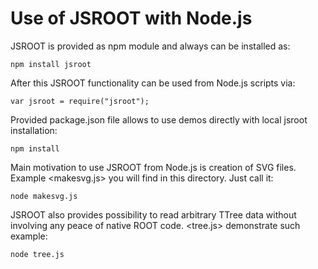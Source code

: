 # Use of JSROOT with Node.js

JSROOT is provided as npm module and always can be installed as:

    npm install jsroot

After this JSROOT functionality can be used from Node.js scripts via:

    var jsroot = require("jsroot");

Provided package.json file allows to use demos directly with local jsroot installation:

    npm install

Main motivation to use JSROOT from Node.js is creation of SVG files.
Example <makesvg.js> you will find in this directory. Just call it:

    node makesvg.js

JSROOT also provides possibility to read arbitrary TTree data without involving
any peace of native ROOT code. <tree.js> demonstrate such example:

    node tree.js


